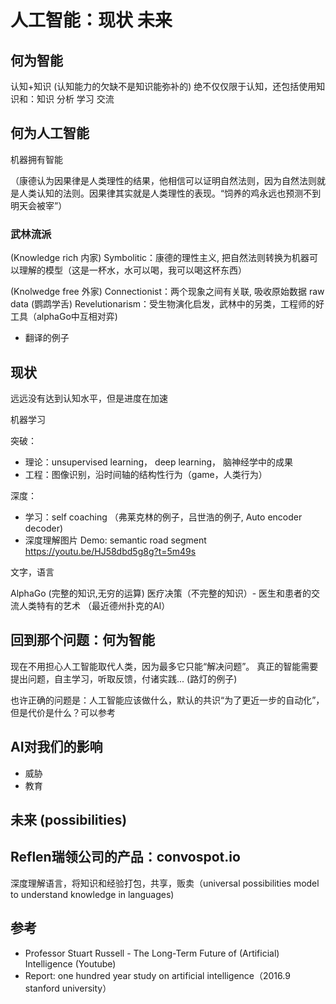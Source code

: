 # 人工智能：现状 未来

## 何为智能

认知+知识 (认知能力的欠缺不是知识能弥补的)
绝不仅仅限于认知，还包括使用知识和：知识 分析 学习 交流

## 何为人工智能

机器拥有智能


（康德认为因果律是人类理性的结果，他相信可以证明自然法则，因为自然法则就是人类认知的法则。因果律其实就是人类理性的表现。“饲养的鸡永远也预测不到明天会被宰”）

### 武林流派

(Knowledge rich 内家)
Symbolitic：康德的理性主义, 把自然法则转换为机器可以理解的模型（这是一杯水，水可以喝，我可以喝这杯东西）

(Knolwedge free 外家)
Connectionist：两个现象之间有关联, 吸收原始数据 raw data (鹦鹉学舌)
Revelutionarism：受生物演化启发，武林中的另类，工程师的好工具（alphaGo中互相对弈)



* 翻译的例子

## 现状

远远没有达到认知水平，但是进度在加速

机器学习

突破：

* 理论：unsupervised learning， deep learning， 脑神经学中的成果
* 工程：图像识别，沿时间轴的结构性行为（game，人类行为）

深度：
* 学习：self coaching （弗莱克林的例子，吕世浩的例子, Auto encoder decoder)
* 深度理解图片 Demo: semantic road segment https://youtu.be/HJ58dbd5g8g?t=5m49s


文字，语言

AlphaGo (完整的知识,无穷的运算)
医疗决策（不完整的知识）- 医生和患者的交流人类特有的艺术 （最近德州扑克的AI）


## 回到那个问题：何为智能

现在不用担心人工智能取代人类，因为最多它只能“解决问题”。 真正的智能需要提出问题，自主学习，听取反馈，付诸实践...
(路灯的例子)

也许正确的问题是：人工智能应该做什么，默认的共识“为了更近一步的自动化”，但是代价是什么？可以参考

## AI对我们的影响

* 威胁
* 教育

## 未来 (possibilities)

## Reflen瑞领公司的产品：convospot.io

深度理解语言，将知识和经验打包，共享，贩卖（universal possibilities model to understand knowledge in languages)


## 参考

* Professor Stuart Russell - The Long-Term Future of (Artificial) Intelligence (Youtube)
* Report: one hundred year study on artificial intelligence（2016.9 stanford university）

